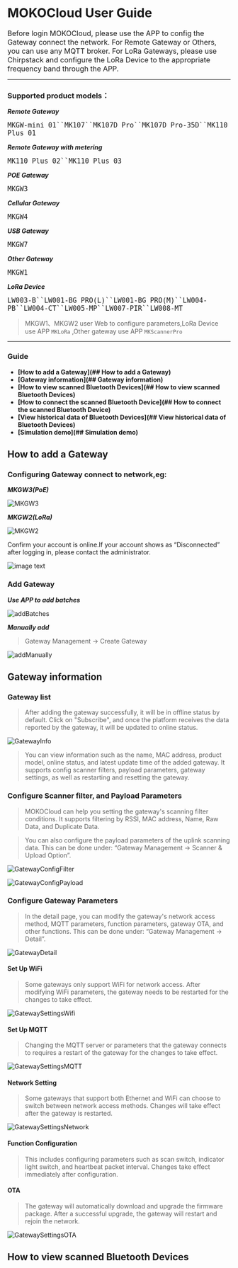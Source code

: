 # MOKOCloud User Guide

<font size = "3">Before login MOKOCloud, please use the APP to config the Gateway connect the network. For Remote Gateway or Others, you can use any MQTT broker. For LoRa Gateways, please use Chirpstack and configure the LoRa Device to the appropriate frequency band through the APP.</font>

-------------------

### Supported product models：

***Remote Gateway***

<font size = "4">`MKGW-mini 01``MK107``MK107D Pro``MK107D Pro-35D``MK110 Plus 01`</font>

***Remote Gateway with metering***

<font size = "4">`MK110 Plus 02``MK110 Plus 03`</font>

***POE Gateway***

<font size = "4">`MKGW3`</font>

***Cellular Gateway***

<font size = "4">`MKGW4`</font>

***USB Gateway***

<font size = "4">`MKGW7`</font>

***Other Gateway***

<font size = "4">`MKGW1`</font>

***LoRa Device***

<font size = "4">`LW003-B``LW001-BG PRO(L)``LW001-BG PRO(M)``LW004-PB``LW004-CT``LW005-MP``LW007-PIR``LW008-MT`</font>

> MKGW1、MKGW2 user Web to configure parameters,LoRa Device use APP `MKLoRa` ,Other gateway use APP `MKScannerPro`

-------------------

### Guide

- **[How to add a Gateway](## How to add a Gateway)**
- **[Gateway information](## Gateway information)**
- **[How to view scanned Bluetooth Devices](## How to view scanned Bluetooth Devices)**
- **[How to connect the scanned Bluetooth Device](## How to connect the scanned Bluetooth Device)**
- **[View historical data of Bluetooth Devices](## View historical data of Bluetooth Devices)**
- **[Simulation demo](## Simulation demo)**

## How to add a Gateway

### Configuring Gateway connect to network,eg:

***MKGW3(PoE)***
	
![MKGW3](img-folder/network_settings.png)
	
***MKGW2(LoRa)***
	
![MKGW2](img-folder/network_settings_lora.png)
	
Confirm your account is online.If your account shows as “Disconnected” after logging in, please contact the administrator.

![image text](img-folder/login_status.png)
	
### Add Gateway

***Use APP to add batches***

![addBatches](img-folder/add_batches.png)

***Manually add***

> Gateway Management -> Create Gateway

![addManually](img-folder/add_manually.png)
	
## Gateway information

### Gateway list

> After adding the gateway successfully, it will be in offline status by default. Click on "Subscribe", and once the platform receives the data reported by the gateway, it will be updated to online status.

![GatewayInfo](img-folder/gateway_info.png)

> You can view information such as the name, MAC address, product model, online status, and latest update time of the added gateway. It supports config scanner filters, payload parameters, gateway settings, as well as restarting and resetting the gateway.

### Configure Scanner filter, and Payload Parameters

> MOKOCloud can help you setting the gateway's scanning filter conditions. It supports filtering by RSSI, MAC address, Name, Raw Data, and Duplicate Data. 

> You can also configure the payload parameters of the uplink scanning data. This can be done under: “Gateway Management -> Scanner & Upload Option”.

![GatewayConfigFilter](img-folder/gateway_config_filter.png)

![GatewayConfigPayload](img-folder/gateway_config_payload.png)

### Configure Gateway Parameters

> In the detail page, you can modify the gateway's network access method, MQTT parameters, function parameters, gateway OTA, and other functions. This can be done under: “Gateway Management -> Detail”.

![GatewayDetail](img-folder/gateway_detail.png)

#### Set Up WiFi

> Some gateways only support WiFi for network access. After modifying WiFi parameters, the gateway needs to be restarted for the changes to take effect.

![GatewaySettingsWifi](img-folder/gateway_settings_wifi.png)

#### Set Up MQTT

> Changing the MQTT server or parameters that the gateway connects to requires a restart of the gateway for the changes to take effect.

![GatewaySettingsMQTT](img-folder/gateway_settings_mqtt.png)

#### Network Setting

> Some gateways that support both Ethernet and WiFi can choose to switch between network access methods. Changes will take effect after the gateway is restarted. 

![GatewaySettingsNetwork](img-folder/gateway_settings_network.png)

#### Function Configuration

> This includes configuring parameters such as scan switch, indicator light switch, and heartbeat packet interval. Changes take effect immediately after configuration.

#### OTA

> The gateway will automatically download and upgrade the firmware package. After a successful upgrade, the gateway will restart and rejoin the network.

![GatewaySettingsOTA](img-folder/gateway_settings_ota.png)

## How to view scanned Bluetooth Devices